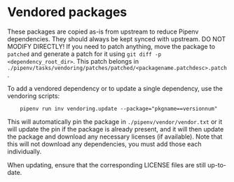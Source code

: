 # Vendored packages

These packages are copied as-is from upstream to reduce Pipenv dependencies.
They should always be kept synced with upstream. DO NOT MODIFY DIRECTLY! If
you need to patch anything, move the package to `patched` and generate a
patch for it using `git diff -p <dependency_root_dir>`. This patch belongs
in `./pipenv/tasks/vendoring/patches/patched/<packagename.patchdesc>.patch`.

To add a vendored dependency or to update a single dependency, use the
vendoring scripts:
```
    pipenv run inv vendoring.update --package="pkgname==versionnum"
```

This will automatically pin the package in `./pipenv/vendor/vendor.txt`
or it will update the pin if the package is already present, and it will
then update the package and download any necessary licenses (if available).
Note that this will not download any dependencies, you must add those each
individually.

When updating, ensure that the corresponding LICENSE files are still 
up-to-date.
